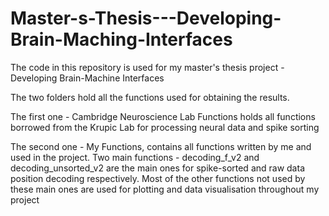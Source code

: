 # Master-s-Thesis---Developing-Brain-Maching-Interfaces

The code in this repository is used for my master's thesis project - Developing Brain-Machine Interfaces

The two folders hold all the functions used for obtaining the results.

The first one - Cambridge Neuroscience Lab Functions holds all functions borrowed from the Krupic Lab for processing neural data and spike sorting

The second one - My Functions, contains all functions written by me and used in the project. Two main functions - decoding_f_v2 and decoding_unsorted_v2 are the main ones for spike-sorted and raw data position decoding respectively. Most of the other functions not used by these main ones are used for plotting and data visualisation throughout my project
